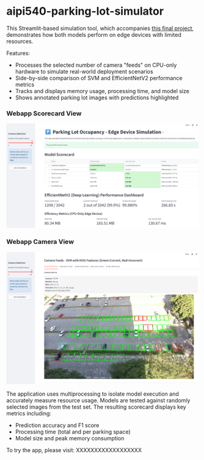 # aipi540-parking-lot-simulator

This Streamlit-based simulation tool, which accompanies [this final project](https://github.com/mwilliams31/aipi540-final-project), demonstrates how both models perform on edge devices with limited resources.

Features:
  - Processes the selected number of camera "feeds" on CPU-only hardware to simulate real-world deployment scenarios
  - Side-by-side comparison of SVM and EfficientNetV2 performance metrics
  - Tracks and displays memory usage, processing time, and model size
  - Shows annotated parking lot images with predictions highlighted

### Webapp Scorecard View
![Web application scorecard view](docs/images/webapp1.png)

### Webapp Camera View
![Web application camera view](docs/images/webapp2.png)

The application uses multiprocessing to isolate model execution and accurately measure resource usage. Models are tested against randomly selected images from the test set. The resulting scorecard displays key metrics including:

  - Prediction accuracy and F1 score
  - Processing time (total and per parking space)
  - Model size and peak memory consumption

To try the app, please visit: XXXXXXXXXXXXXXXXXX